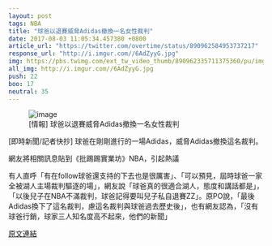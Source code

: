 ```yaml
---
layout: post
tags: NBA
title: "球爸以退賽威脅Adidas撤換一名女性裁判"
date: 2017-08-03 11:05:34.457380 +0800
article_url: "https://twitter.com/overtime/status/890962584953737217"
response_url: "http://i.imgur.com//6AdZyyG.jpg"
img: https://pbs.twimg.com/ext_tw_video_thumb/890962335711375360/pu/img/pnpWxtSzeQgdgaSm.jpg
all_img: http://i.imgur.com//6AdZyyG.jpg
push: 22
boo: 17
neutral: 35
---
```


<figure>
<img src="https://pbs.twimg.com/ext_tw_video_thumb/890962335711375360/pu/img/pnpWxtSzeQgdgaSm.jpg" alt="image">
<figcaption>
[情報] 球爸以退賽威脅Adidas撤換一名女性裁判
</figcaption>
</figure>



[即時新聞/記者快抄] 球爸在剛剛進行的一場Adidas，威脅Adidas撤換這名裁判。

網友將相關訊息貼到《批踢踢實業坊》NBA，引起熱議

有人直呼「有在follow球爸還支持的下去也是很厲害」、「可以預見，屆時球爸一家全被湖人主場裁判驅逐的場」，網友說「球爸真的很適合湖人，態度和講話都是」，「以後兒子在NBA不滿裁判，球爸記得要叫兒子私自退賽ZZ」。原PO說，「最後Adidas換下了這名裁判，慮這名裁判與球爸過去歷史後」，也有網友認為，「沒有球爸行銷，球家三人知名度高不起來，他們的新聞」

<a href = "https://www.ptt.cc/bbs/NBA/M.1501259441.A.1B7.html">原文連結</a>

